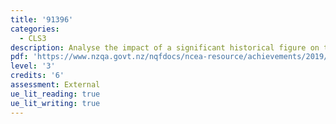 ```yaml
---
title: '91396'
categories:
  - CLS3
description: Analyse the impact of a significant historical figure on the classical world
pdf: 'https://www.nzqa.govt.nz/nqfdocs/ncea-resource/achievements/2019/as91396.pdf'
level: '3'
credits: '6'
assessment: External
ue_lit_reading: true
ue_lit_writing: true
---
```


